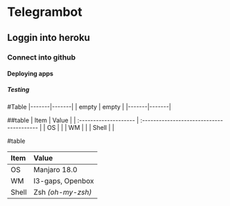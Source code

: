 # Telegrambot
## Loggin into heroku
### Connect into github
#### Deploying apps
##### Testing
#Table
|-------|-------|
| empty | empty |
|-------|-------|

##table
| Item                  | Value                                     |
| :-------------------- | :---------------------------------------- |
| OS                    |                                           |
| WM                    |                                           |
| Shell                 |                                           |

#table

| Item                  | Value                                     |
| :-------------------- | :---------------------------------------- |
| OS                    | Manjaro 18.0                              |
| WM                    | I3-gaps, Openbox                          |
| Shell                 | Zsh _(oh-my-zsh)_                         |

